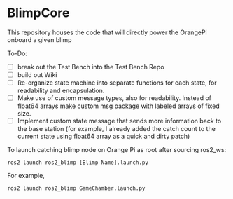 # BlimpCore
This repository houses the code that will directly power the OrangePi onboard a given blimp

To-Do:
- [ ] break out the Test Bench into the Test Bench Repo
- [ ] build out Wiki
- [ ] Re-organize state machine into separate functions for each state, for readability and encapsulation.
- [ ] Make use of custom message types, also for readability. Instead of float64 arrays make custom msg package with labeled arrays of fixed size.
- [ ] Implement custom state message that sends more information back to the base station (for example, I already added the catch count to the current state using float64 array as a quick and dirty patch)

To launch catching blimp node on Orange Pi as root after sourcing ros2_ws:
```
ros2 launch ros2_blimp [Blimp Name].launch.py
```
For example,
```
ros2 launch ros2_blimp GameChamber.launch.py
```
